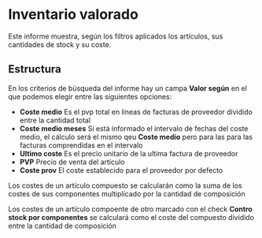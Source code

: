 # Inventario valorado

Este informe muestra, según los filtros aplicados los artículos, sus cantidades de stock y su coste. 

## Estructura
En los criterios de búsqueda del informe hay un campa **Valor según** en el que podemos elegir entre las siguientes opciones:

* **Coste medio**  Es el pvp total en lineas de facturas de proveedor dividido entre la cantidad total
* **Coste medio meses** Si está informado el intervalo de fechas del coste medio, el cálculo será el mismo qeu **Coste medio** pero para las para las facturas comprendidas en el intervalo
* **Ultimo coste** Es el precio unitario de la ultima factura de proveedor
* **PVP** Precio de venta del artículo
* **Coste prov** El coste establecido para el proveedor por defecto

Los costes de un artículo compuesto se calcularán como la suma de los costes de sus componentes multiplicado por la cantidad de composición
	
Los costes de un artículo compoente de otro marcado con el check **Contro stock por componentes** se calculará como el coste del compuesto dividido entre la cantidad de composición